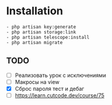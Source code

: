 # Installation
    - php artisan key:generate
    - php artisan storage:link
    - php artisan telescope:install
    - php artisan migrate

## TODO 
- [ ] Реализовать урок с исключениями
- [ ] Макросы на view
- [X] Сброс пароля тест и дебаг
- [ ] https://learn.cutcode.dev/course/75
